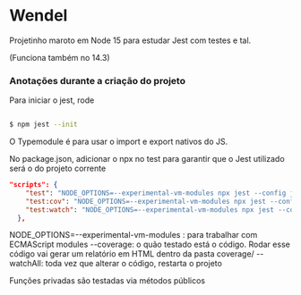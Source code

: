 # Wendel

Projetinho maroto em Node 15 para estudar Jest com testes e tal.

(Funciona também no 14.3)


### Anotações durante a criação do projeto

Para iniciar o jest, rode

```sh

$ npm jest --init

```

O Typemodule é para usar o import e export nativos do JS.

No package.json, adicionar o npx no test para garantir que o Jest utilizado será o do projeto corrente


```json
"scripts": {
    "test": "NODE_OPTIONS=--experimental-vm-modules npx jest --config jest.config.mjs",
    "test:cov": "NODE_OPTIONS=--experimental-vm-modules npx jest --config jest.config.mjs --coverage",
    "test:watch": "NODE_OPTIONS=--experimental-vm-modules npx jest --config jest.config.mjs --watchAll"
  },
```

NODE_OPTIONS=--experimental-vm-modules : para trabalhar com ECMAScript modules
--coverage: o quão testado está o código. Rodar esse código vai gerar um relatório em HTML dentro da pasta coverage/
--watchAll: toda vez que alterar o código, restarta o projeto


Funções privadas são testadas via métodos públicos